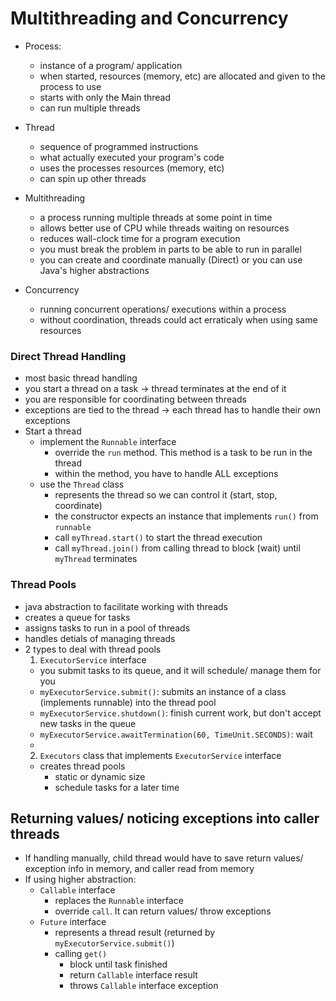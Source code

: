# Multithreading and Concurrency

- Process:
  - instance of a program/ application
  - when started, resources (memory, etc) are allocated and given to the process to use
  - starts with only the Main thread
  - can run multiple threads

- Thread
  - sequence of programmed instructions
  - what actually executed your program's code
  - uses the processes resources (memory, etc)
  - can spin up other threads

- Multithreading
  - a process running multiple threads at some point in time
  - allows better use of CPU while threads waiting on resources
  - reduces wall-clock time for a program execution
  - you must break the problem in parts to be able to run in parallel
  - you can create and coordinate manually (Direct) or you can use Java's higher abstractions

- Concurrency
  - running concurrent operations/ executions within a process
  - without coordination, threads could act erraticaly when using same resources  

### Direct Thread Handling

- most basic thread handling
- you start a thread on a task -> thread terminates at the end of it
- you are responsible for coordinating between threads
- exceptions are tied to the thread -> each thread has to handle their own exceptions
- Start a thread
  - implement the `Runnable` interface
    - override the `run` method. This method is a task to be run in the thread
    - within the method, you have to handle ALL exceptions
  - use the `Thread` class
    - represents the thread so we can control it (start, stop, coordinate)
    - the constructor expects an instance that implements `run()` from `runnable`
    - call `myThread.start()` to start the thread execution
    - call `myThread.join()` from calling thread to block (wait) until `myThread` terminates

### Thread Pools

- java abstraction to facilitate working with threads
- creates a queue for tasks
- assigns tasks to run in a pool of threads
- handles detials of managing threads
- 2 types to deal with thread pools
  1. `ExecutorService` interface
    - you submit tasks to its queue, and it will schedule/ manage them for you
    - `myExecutorService.submit()`: submits an instance of a class (implements runnable) into the thread pool
    - `myExecutorService.shutdown()`: finish current work, but don't accept new tasks in the queue
    - `myExecutorService.awaitTermination(60, TimeUnit.SECONDS)`: wait
    -
  2. `Executors` class that implements `ExecutorService` interface
    - creates thread pools
      - static or dynamic size
      - schedule tasks for a later time

## Returning values/ noticing exceptions into caller threads

- If handling manually, child thread would have to save return values/ exception info in memory, and caller read from memory
- If using higher abstraction:
  - `Callable` interface
    - replaces the `Runnable` interface
    - override `call`. It can return values/ throw exceptions
  - `Future` interface
    - represents a thread result (returned by `myExecutorService.submit()`)
    - calling `get()`
      - block until task finished
      - return `Callable` interface result
      - throws `Callable` interface exception
